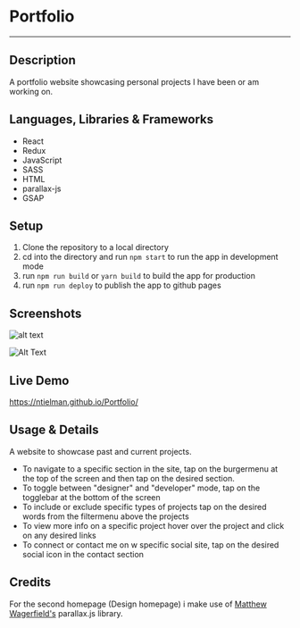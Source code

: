 # Portfolio
---


## Description 
A portfolio website showcasing personal projects I have been or am working on.


## Languages, Libraries & Frameworks
* React
* Redux
* JavaScript
* SASS
* HTML 
* parallax-js
* GSAP


## Setup 
1. Clone the repository to a local directory
2. cd into the directory and run `npm start` to run the app in development mode
3. run `npm run build` or `yarn build` to build the app for production
4. run `npm run deploy` to publish the app to github pages


## Screenshots
![alt text](https://github.com/NTielman/Portfolio/blob/main/public/assets/images/projects/devProjects/portfolio.png "Portfolio Preview image")

![Alt Text](https://media.giphy.com/media/C1GmLruAzdoE3LcF07/giphy.gif)


## Live Demo 
https://ntielman.github.io/Portfolio/


## Usage & Details 
A website to showcase past and current projects. 

* To navigate to a specific section in the site, tap on the burgermenu at the top of the screen and then tap on the desired section.
* To toggle between "designer" and "developer" mode, tap on the togglebar at the bottom of the screen
* To include or exclude specific types of projects tap on the desired words from the filtermenu above the projects 
* To view more info on a specific project hover over the project and click on any desired links
* To connect or contact me on w specific social site, tap on the desired social icon in the contact section

## Credits
For the second homepage (Design homepage) i make use of [Matthew Wagerfield's](https://github.com/wagerfield) parallax.js library.